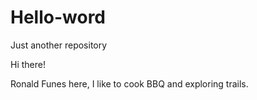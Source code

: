 # Hello-word
Just another repository

Hi there!

Ronald Funes here, I like to cook BBQ and exploring trails.
